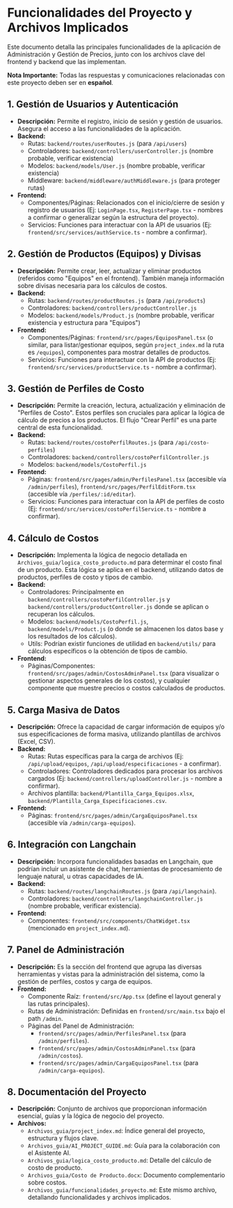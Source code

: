 # Funcionalidades del Proyecto y Archivos Implicados

Este documento detalla las principales funcionalidades de la aplicación de Administración y Gestión de Precios, junto con los archivos clave del frontend y backend que las implementan.

**Nota Importante:** Todas las respuestas y comunicaciones relacionadas con este proyecto deben ser en **español**.

## 1. Gestión de Usuarios y Autenticación

- **Descripción:** Permite el registro, inicio de sesión y gestión de usuarios. Asegura el acceso a las funcionalidades de la aplicación.
- **Backend:**
    - Rutas: `backend/routes/userRoutes.js` (para `/api/users`)
    - Controladores: `backend/controllers/userController.js` (nombre probable, verificar existencia)
    - Modelos: `backend/models/User.js` (nombre probable, verificar existencia)
    - Middleware: `backend/middleware/authMiddleware.js` (para proteger rutas)
- **Frontend:**
    - Componentes/Páginas: Relacionados con el inicio/cierre de sesión y registro de usuarios (Ej: `LoginPage.tsx`, `RegisterPage.tsx` - nombres a confirmar o generalizar según la estructura del proyecto).
    - Servicios: Funciones para interactuar con la API de usuarios (Ej: `frontend/src/services/authService.ts` - nombre a confirmar).

## 2. Gestión de Productos (Equipos) y Divisas

- **Descripción:** Permite crear, leer, actualizar y eliminar productos (referidos como "Equipos" en el frontend). También maneja información sobre divisas necesaria para los cálculos de costos.
- **Backend:**
    - Rutas: `backend/routes/productRoutes.js` (para `/api/products`)
    - Controladores: `backend/controllers/productController.js`
    - Modelos: `backend/models/Product.js` (nombre probable, verificar existencia y estructura para "Equipos")
- **Frontend:**
    - Componentes/Páginas: `frontend/src/pages/EquiposPanel.tsx` (o similar, para listar/gestionar equipos, según `project_index.md` la ruta es `/equipos`), componentes para mostrar detalles de productos.
    - Servicios: Funciones para interactuar con la API de productos (Ej: `frontend/src/services/productService.ts` - nombre a confirmar).

## 3. Gestión de Perfiles de Costo

- **Descripción:** Permite la creación, lectura, actualización y eliminación de "Perfiles de Costo". Estos perfiles son cruciales para aplicar la lógica de cálculo de precios a los productos. El flujo "Crear Perfil" es una parte central de esta funcionalidad.
- **Backend:**
    - Rutas: `backend/routes/costoPerfilRoutes.js` (para `/api/costo-perfiles`)
    - Controladores: `backend/controllers/costoPerfilController.js`
    - Modelos: `backend/models/CostoPerfil.js`
- **Frontend:**
    - Páginas: `frontend/src/pages/admin/PerfilesPanel.tsx` (accesible vía `/admin/perfiles`), `frontend/src/pages/PerfilEditForm.tsx` (accesible vía `/perfiles/:id/editar`).
    - Servicios: Funciones para interactuar con la API de perfiles de costo (Ej: `frontend/src/services/costoPerfilService.ts` - nombre a confirmar).

## 4. Cálculo de Costos

- **Descripción:** Implementa la lógica de negocio detallada en `Archivos_guia/logica_costo_producto.md` para determinar el costo final de un producto. Esta lógica se aplica en el backend, utilizando datos de productos, perfiles de costo y tipos de cambio.
- **Backend:**
    - Controladores: Principalmente en `backend/controllers/costoPerfilController.js` y `backend/controllers/productController.js` donde se aplican o recuperan los cálculos.
    - Modelos: `backend/models/CostoPerfil.js`, `backend/models/Product.js` (o donde se almacenen los datos base y los resultados de los cálculos).
    - Utils: Podrían existir funciones de utilidad en `backend/utils/` para cálculos específicos o la obtención de tipos de cambio.
- **Frontend:**
    - Páginas/Componentes: `frontend/src/pages/admin/CostosAdminPanel.tsx` (para visualizar o gestionar aspectos generales de los costos), y cualquier componente que muestre precios o costos calculados de productos.

## 5. Carga Masiva de Datos

- **Descripción:** Ofrece la capacidad de cargar información de equipos y/o sus especificaciones de forma masiva, utilizando plantillas de archivos (Excel, CSV).
- **Backend:**
    - Rutas: Rutas específicas para la carga de archivos (Ej: `/api/upload/equipos`, `/api/upload/especificaciones` - a confirmar).
    - Controladores: Controladores dedicados para procesar los archivos cargados (Ej: `backend/controllers/uploadController.js` - nombre a confirmar).
    - Archivos plantilla: `backend/Plantilla_Carga_Equipos.xlsx`, `backend/Plantilla_Carga_Especificaciones.csv`.
- **Frontend:**
    - Páginas: `frontend/src/pages/admin/CargaEquiposPanel.tsx` (accesible vía `/admin/carga-equipos`).

## 6. Integración con Langchain

- **Descripción:** Incorpora funcionalidades basadas en Langchain, que podrían incluir un asistente de chat, herramientas de procesamiento de lenguaje natural, u otras capacidades de IA.
- **Backend:**
    - Rutas: `backend/routes/langchainRoutes.js` (para `/api/langchain`).
    - Controladores: `backend/controllers/langchainController.js` (nombre probable, verificar existencia).
- **Frontend:**
    - Componentes: `frontend/src/components/ChatWidget.tsx` (mencionado en `project_index.md`).

## 7. Panel de Administración

- **Descripción:** Es la sección del frontend que agrupa las diversas herramientas y vistas para la administración del sistema, como la gestión de perfiles, costos y carga de equipos.
- **Frontend:**
    - Componente Raíz: `frontend/src/App.tsx` (define el layout general y las rutas principales).
    - Rutas de Administración: Definidas en `frontend/src/main.tsx` bajo el path `/admin`.
    - Páginas del Panel de Administración:
        - `frontend/src/pages/admin/PerfilesPanel.tsx` (para `/admin/perfiles`).
        - `frontend/src/pages/admin/CostosAdminPanel.tsx` (para `/admin/costos`).
        - `frontend/src/pages/admin/CargaEquiposPanel.tsx` (para `/admin/carga-equipos`).

## 8. Documentación del Proyecto

- **Descripción:** Conjunto de archivos que proporcionan información esencial, guías y la lógica de negocio del proyecto.
- **Archivos:**
    - `Archivos_guia/project_index.md`: Índice general del proyecto, estructura y flujos clave.
    - `Archivos_guia/AI_PROJECT_GUIDE.md`: Guía para la colaboración con el Asistente AI.
    - `Archivos_guia/logica_costo_producto.md`: Detalle del cálculo de costo de producto.
    - `Archivos_guia/Costo de Producto.docx`: Documento complementario sobre costos.
    - `Archivos_guia/funcionalidades_proyecto.md`: Este mismo archivo, detallando funcionalidades y archivos implicados. 